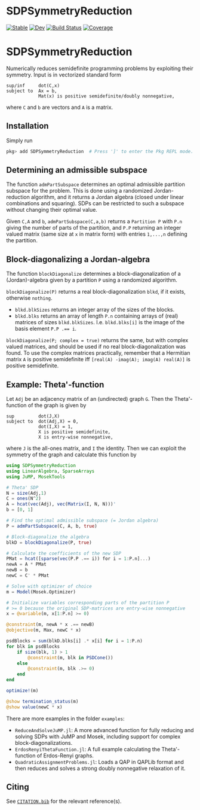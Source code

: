 # SDPSymmetryReduction

[![Stable](https://img.shields.io/badge/docs-stable-blue.svg)](https://DanielBrosch.github.io/SDPSymmetryReduction.jl/stable)
[![Dev](https://img.shields.io/badge/docs-dev-blue.svg)](https://DanielBrosch.github.io/SDPSymmetryReduction.jl/dev)
[![Build Status](https://github.com/DanielBrosch/SDPSymmetryReduction.jl/actions/workflows/CI.yml/badge.svg?branch=main)](https://github.com/DanielBrosch/SDPSymmetryReduction.jl/actions/workflows/CI.yml?query=branch%3Amain)
[![Coverage](https://codecov.io/gh/DanielBrosch/SDPSymmetryReduction.jl/branch/main/graph/badge.svg)](https://codecov.io/gh/DanielBrosch/SDPSymmetryReduction.jl)

# SDPSymmetryReduction

Numerically reduces semidefinite programming problems by exploiting their symmetry. Input is in vectorized standard form
```
sup/inf     dot(C,x)
subject to  Ax = b,
            Mat(x) is positive semidefinite/doubly nonnegative,
```
where `C` and `b` are vectors and `A` is a matrix.

## Installation
Simply run
```julia
pkg> add SDPSymmetryReduction  # Press ']' to enter the Pkg REPL mode.
```

## Determining an admissible subspace
The function `admPartSubspace` determines an optimal admissible partition subspace for the problem. This is done using a randomized Jordan-reduction algorithm, and it returns a Jordan algebra (closed under linear combinations and squaring). SDPs can be restricted to such a subspace without changing their optimal value.

Given `C,A` and `b`, `admPartSubspace(C,a,b)` returns a `Partition P` with `P.n` giving the number of parts of the partition, and `P.P` returning an integer valued matrix (same size at `x` in matrix form) with entries `1,...,n` defining the partition.

## Block-diagonalizing a Jordan-algebra
The function `blockDiagonalize` determines a block-diagonalization of a (Jordan)-algebra given by a partition `P` using a randomized algorithm.

`blockDiagonalize(P)` returns a real block-diagonalization `blkd`, if it exists, otherwise `nothing`.
* `blkd.blkSizes` returns an integer array of the sizes of the blocks.
* `blkd.blks` returns an array of length `P.n` containing arrays of (real) matrices of sizes `blkd.blkSizes`. I.e. `blkd.blks[i]` is the image of the basis element `P.P .== i`.

`blockDiagonalize(P; complex = true)` returns the same, but with complex valued matrices, and should be used if no real block-diagonalization was found. To use the complex matrices practically, remember that a Hermitian matrix `A` is positive semidefinite iff `[real(A) -imag(A); imag(A) real(A)]` is positive semidefinite.

## Example: Theta'-function
Let `Adj` be an adjacency matrix of an (undirected) graph `G`. Then the Theta'-function of the graph is given by
```
sup         dot(J,X)
subject to  dot(Adj,X) = 0,
            dot(I,X) = 1,
            X is positive semidefinite,
            X is entry-wise nonnegative,
```
where `J` is the all-ones matrix, and `I` the identity. Then we can exploit the symmetry of the graph and calculate this function by
```julia
using SDPSymmetryReduction
using LinearAlgebra, SparseArrays
using JuMP, MosekTools

# Theta' SDP
N = size(Adj,1)
C = ones(N^2)
A = hcat(vec(Adj), vec(Matrix(I, N, N)))'
b = [0, 1]

# Find the optimal admissible subspace (= Jordan algebra)
P = admPartSubspace(C, A, b, true)

# Block-diagonalize the algebra
blkD = blockDiagonalize(P, true)

# Calculate the coefficients of the new SDP
PMat = hcat([sparse(vec(P.P .== i)) for i = 1:P.n]...)
newA = A * PMat
newB = b
newC = C' * PMat

# Solve with optimizer of choice
m = Model(Mosek.Optimizer)

# Initialize variables corresponding parts of the partition P
# >= 0 because the original SDP-matrices are entry-wise nonnegative
x = @variable(m, x[1:P.n] >= 0)

@constraint(m, newA * x .== newB)
@objective(m, Max, newC * x)

psdBlocks = sum(blkD.blks[i] .* x[i] for i = 1:P.n)
for blk in psdBlocks
    if size(blk, 1) > 1
        @constraint(m, blk in PSDCone())
    else
        @constraint(m, blk .>= 0)
    end
end

optimize!(m)

@show termination_status(m)
@show value(newC * x)
```
There are more examples in the folder `examples`:
* `ReduceAndSolveJuMP.jl`: A more advanced function for fully reducing and solving SDPs with JuMP and Mosek, including support for complex block-diagonalizations.
* `ErdosRenyiThetaFunction.jl`: A full example calculating the Theta'-function of Erdos-Renyi graphs.
* `QuadraticAssignmentProblems.jl`: Loads a QAP in QAPLib format and then reduces and solves a strong doubly nonnegative relaxation of it.

## Citing

See [`CITATION.bib`](CITATION.bib) for the relevant reference(s).
